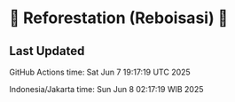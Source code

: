 
# 🌳 Reforestation (Reboisasi) 🌲

## Last Updated

GitHub Actions time: Sat Jun  7 19:17:19 UTC 2025

Indonesia/Jakarta time: Sun Jun  8 02:17:19 WIB 2025
